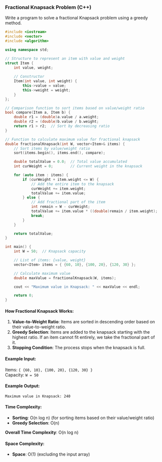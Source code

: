 ### Fractional Knapsack Problem (C++)

Write a program to solve a fractional Knapsack problem using a greedy method.

```cpp
#include <iostream>
#include <vector>
#include <algorithm>

using namespace std;

// Structure to represent an item with value and weight
struct Item {
    int value, weight;
    
    // Constructor
    Item(int value, int weight) {
        this->value = value;
        this->weight = weight;
    }
};

// Comparison function to sort items based on value/weight ratio
bool compare(Item a, Item b) {
    double r1 = (double)a.value / a.weight;
    double r2 = (double)b.value / b.weight;
    return r1 > r2;  // Sort by decreasing ratio
}

// Function to calculate maximum value for fractional knapsack
double fractionalKnapsack(int W, vector<Item>& items) {
    // Sort items by value/weight ratio
    sort(items.begin(), items.end(), compare);

    double totalValue = 0.0;  // Total value accumulated
    int curWeight = 0;        // Current weight in the knapsack

    for (auto item : items) {
        if (curWeight + item.weight <= W) {
            // Add the entire item to the knapsack
            curWeight += item.weight;
            totalValue += item.value;
        } else {
            // Add fractional part of the item
            int remain = W - curWeight;
            totalValue += item.value * ((double)remain / item.weight);
            break;
        }
    }

    return totalValue;
}

int main() {
    int W = 50;  // Knapsack capacity

    // List of items: {value, weight}
    vector<Item> items = { {60, 10}, {100, 20}, {120, 30} };

    // Calculate maximum value
    double maxValue = fractionalKnapsack(W, items);

    cout << "Maximum value in Knapsack: " << maxValue << endl;

    return 0;
}
```

#### How Fractional Knapsack Works:
1. **Value-to-Weight Ratio**: Items are sorted in descending order based on their value-to-weight ratio.
2. **Greedy Selection**: Items are added to the knapsack starting with the highest ratio. If an item cannot fit entirely, we take the fractional part of it.
3. **Stopping Condition**: The process stops when the knapsack is full.

#### Example Input:
Items: `{ {60, 10}, {100, 20}, {120, 30} }`  
Capacity: `W = 50`

#### Example Output:
```
Maximum value in Knapsack: 240
```

#### Time Complexity:
- **Sorting**: O(n log n) (for sorting items based on their value/weight ratio)
- **Greedy Selection**: O(n)

**Overall Time Complexity**: O(n log n)

#### Space Complexity:
- **Space**: O(1) (excluding the input array)